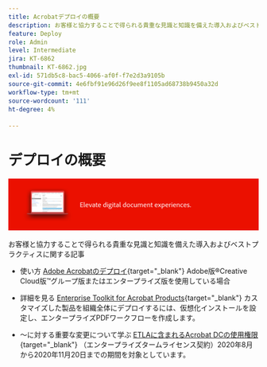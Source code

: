 ```yaml
---
title: Acrobatデプロイの概要
description: お客様と協力することで得られる貴重な見識と知識を備えた導入およびベストプラクティスに関する記事
feature: Deploy
role: Admin
level: Intermediate
jira: KT-6862
thumbnail: KT-6862.jpg
exl-id: 571db5c8-bac5-4066-af0f-f7e2d3a9105b
source-git-commit: 4e6fbf91e96d26f9ee8f1105ad68738b9450a32d
workflow-type: tm+mt
source-wordcount: '111'
ht-degree: 4%

---
```


# デプロイの概要

![Acrobatデプロイメントイメージ](../assets/Hero-Deploy.png)

お客様と協力することで得られる貴重な見識と知識を備えた導入およびベストプラクティスに関する記事

* 使い方 [Adobe Acrobatのデプロイ](https://helpx.adobe.com/enterprise/using/deploying-acrobat.html){target="_blank"} Adobe版®Creative Cloud版™グループ版またはエンタープライズ版を使用している場合

* 詳細を見る [Enterprise Toolkit for Acrobat Products](https://www.adobe.com/devnet-docs/acrobatetk/index.html){target="_blank"} カスタマイズした製品を組織全体にデプロイするには、仮想化インストールを設定し、エンタープライズPDFワークフローを作成します。

* ～に対する重要な変更について学ぶ [ETLAに含まれるAcrobat DCの使用権限](signentitlementchanges.md){target="_blank"} （エンタープライズタームライセンス契約）2020年8月から2020年11月20日までの期間を対象としています。
